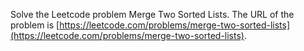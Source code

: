Solve the Leetcode problem Merge Two Sorted Lists.
The URL of the problem is [https://leetcode.com/problems/merge-two-sorted-lists](https://leetcode.com/problems/merge-two-sorted-lists).
